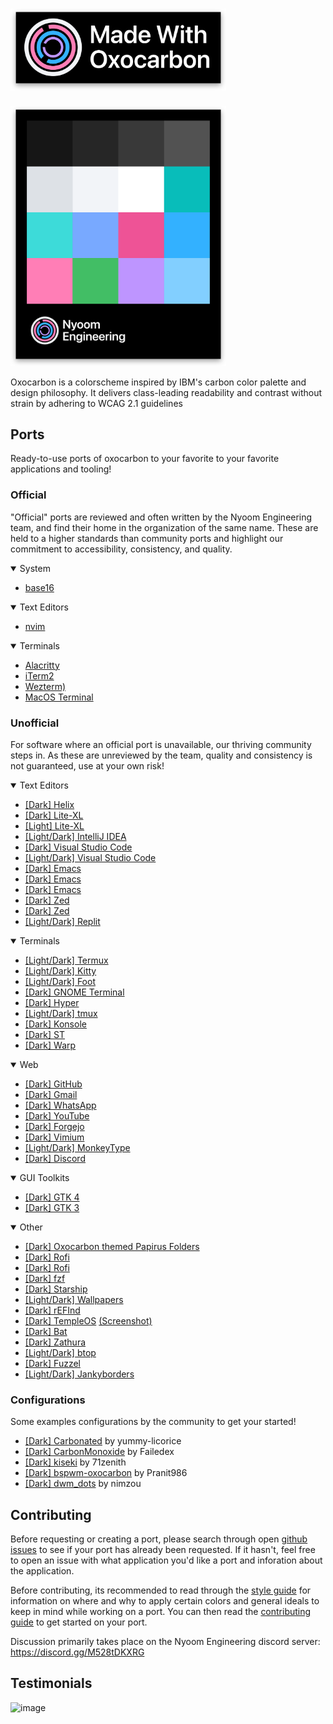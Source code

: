 # <img src="https://github.com/nyoom-engineering/nyoom-engineering/blob/main/out/made-with-3840x1330-shadow.png?raw=true" width="345">

<img src="https://github.com/nyoom-engineering/nyoom-engineering/blob/main/out/palette-3840x4663-shadow.png?raw=true" width="345">

Oxocarbon is a colorscheme inspired by IBM's carbon color palette and design philosophy. It delivers class-leading readability and contrast without strain by adhering to WCAG 2.1 guidelines

## Ports

Ready-to-use ports of oxocarbon to your favorite to your favorite applications and tooling!

### Official

"Official" ports are reviewed and often written by the Nyoom Engineering team, and find their home in the organization of the same name. These are held to a higher standards than community ports and highlight our commitment to accessibility, consistency, and quality. 

<details open>
<summary>System</summary>

- [base16](https://github.com/nyoom-engineering/base16-oxocarbon)

</details>

<details open>
<summary>Text Editors</summary>

- [nvim](https://github.com/nyoom-engineering/oxocarbon.nvim)

</details>

<details open>
<summary>Terminals</summary>

* [Alacritty](https://github.com/nyoom-engineering/oxocarbon-alacritty)
* [iTerm2](https://github.com/nyoom-engineering/oxocarbon-iterm2)
* [Wezterm)](https://github.com/nyoom-engineering/oxocarbon-wezterm)
* [MacOS Terminal](https://github.com/nyoom-engineering/oxocarbon-terminal-app)
    
</details>

### Unofficial

For software where an official port is unavailable, our thriving community steps in. As these are unreviewed by the team, quality and consistency is not guaranteed, use at your own risk!

<details open>
<summary>Text Editors</summary>

* [[Dark] Helix](https://github.com/neoangelism/oxocarbon-helix/tree/main)
* [[Dark] Lite-XL](https://github.com/lite-xl/lite-xl-colors/blob/master/colors/oxocarbon-dark.lua)
* [[Light] Lite-XL](https://github.com/lite-xl/lite-xl-colors/blob/master/colors/oxocarbon-light.lua)
* [[Light/Dark] IntelliJ IDEA](https://github.com/Oxocarbon-Theme/Oxocarbon)
* [[Dark] Visual Studio Code](https://marketplace.visualstudio.com/items?itemName=ibmlover.oxocarbon)
* [[Light/Dark] Visual Studio Code](https://github.com/DaKili/oxocarbon-5)
* [[Dark] Emacs](https://github.com/thefossenjoyer/oxocarbon-emacs)
* [[Dark] Emacs](https://github.com/konrad1977/oxocarbon-emacs)
* [[Dark] Emacs](https://github.com/71zenith/dotem/blob/master/emacs/themes/oxocarbon-theme.el)
* [[Dark] Zed](https://github.com/Takk8IS/oxocarbon-theme-for-zed)
* [[Dark] Zed](https://github.com/danielgrbacbravo/oxocarbon-zed-theme)
* [[Light/Dark] Replit](https://github.com/oxocarbon-theme/replit)

</details>

<details open>
<summary>Terminals</summary>

* [[Light/Dark] Termux](https://github.com/Oxocarbon-Theme/termux)
* [[Light/Dark] Kitty](https://github.com/Oxocarbon-Theme/kitty)
* [[Light/Dark] Foot](https://github.com/Oxocarbon-Theme/foot)
* [[Dark] GNOME Terminal](https://github.com/charleszheng44/gnome-terminal-oxocarbon)
* [[Dark] Hyper](https://github.com/charleszheng44/hyper-oxocarbon)
* [[Light/Dark] tmux](https://github.com/JonRoosevelt/tmux-oxocarbon)
* [[Dark] Konsole](https://github.com/code0x378/oxocarbon-konsole)
* [[Dark] ST](https://gist.github.com/xStormyy/f6d5316a395091f1de57e42ac0492632)
* [[Dark] Warp](https://github.com/Takk8IS/oxocarbon-theme-for-warp)

</details>

<details open>
<summary>Web</summary>

* [[Dark] GitHub](https://github.com/PedroVH/oxocarbon-userstyles/tree/main/github)
* [[Dark] Gmail](https://github.com/PedroVH/oxocarbon-userstyles/tree/main/gmail)
* [[Dark] WhatsApp](https://github.com/PedroVH/oxocarbon-userstyles/tree/main/whatsapp-web)
* [[Dark] YouTube](https://github.com/PedroVH/oxocarbon-userstyles/tree/main/youtube)
* [[Dark] Forgejo](https://codeberg.org/bipp/oxocarbon-forgejo)
* [[Dark] Vimium](https://gist.github.com/xStormyy/720c246afd64b80fab4e80a202af8487)
* [[Light/Dark] MonkeyType](https://gist.github.com/xStormyy/101f3940696137e64c707aba5556ae3c) <!-- TODO recreate dark theme -->
* [[Dark] Discord](https://github.com/deceptionfalls/oxocarbon-discord)

</details>

<details open>
<summary>GUI Toolkits</summary>

* [[Dark] GTK 4](https://gist.github.com/xStormyy/f2f19005da29f351bbc69c89ef786909)
* [[Dark] GTK 3](https://git.sr.ht/~ved/oxocarbon-gtk)

</details>

<details open>
<summary>Other</summary>

* [[Dark] Oxocarbon themed Papirus Folders](https://github.com/BattleCh1cken/oxocarbon-papirus-folders)
* [[Dark] Rofi](https://github.com/BattleCh1cken/oxocarbon-rofi/tree/main)
* [[Dark] Rofi](https://discord.com/channels/1050624267592663050/1051038432043999303/1270424218932088872)
* [[Dark] fzf](https://gist.github.com/xStormyy/ab7549107e2ca0e7d3f97a76be7ffb77)
* [[Dark] Starship](https://gitlab.com/boydkelly/carbonizer/-/blob/main/starship/starship.toml)
* [[Light/Dark] Wallpapers](https://github.com/andrewzn69/wallpapers/tree/main/carbon)
* [[Dark] rEFInd](https://github.com/PedroVH/oxocarbon-refind)
* [[Dark] TempleOS](https://github.com/justchokingaround/holyAOC23/blob/main/Home/Theme.HC) [(Screenshot)](https://discord.com/channels/1050624267592663050/1051038432043999303/1172554632753598565)
* [[Dark] Bat](https://gitlab.com/boydkelly/carbonizer/-/blob/main/bat/oxocarbon-dark.tmTheme)
* [[Dark] Zathura](https://discord.com/channels/1050624267592663050/1051038201193701427/1125867649088376892)
* [[Light/Dark] btop](https://gist.github.com/gideonmt/cf8561cb130e3ca859f8a5471014e933)
* [[Dark] Fuzzel](https://github.com/kuripa/oxocarbon-fuzzel)
* [[Light/Dark] Jankyborders](https://gist.github.com/ethanuppal/384976fcb454cfcf81d8d12815dddce0)

</details>

### Configurations

Some examples configurations by the community to get your started!

* [[Dark] Carbonated](https://github.com/yummy-licorice/Carbonated/tree/master) by yummy-licorice
* [[Dark] CarbonMonoxide](https://github.com/Failedex/CarbonMonoxide) by Failedex
* [[Dark] kiseki](https://github.com/71zenith/kiseki) by 71zenith
* [[Dark] bspwm-oxocarbon](https://github.com/Pranit986/bspwm-oxocarbon) by Pranit986
* [[Dark] dwm_dots](https://github.com/nimzou/dwm_dots/tree/main) by nimzou

## Contributing

Before requesting or creating a port, please search through open [github issues](https://github.com/nyoom-engineering/oxocarbon/issues) to see if your port has already been requested. If it hasn't, feel free to open an issue with what application you'd like a port and inforation about the application.

Before contributing, its recommended to read through the [style guide](https://github.com/nyoom-engineering/oxocarbon/blob/main/docs/style-guide.md) for information on where and why to apply certain colors and general ideals to keep in mind while working on a port. You can then read the [contributing guide](https://github.com/nyoom-engineering/oxocarbon/blob/main/docs/contributing.md) to get started on your port.

Discussion primarily takes place on the Nyoom Engineering discord server: https://discord.gg/M528tDKXRG

## Testimonials 

<img width="823" alt="image" src="https://user-images.githubusercontent.com/71196912/221354121-0adf135b-9534-41e6-b697-801f847d2b66.png">
